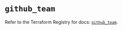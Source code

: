 # `github_team`

Refer to the Terraform Registry for docs: [`github_team`](https://registry.terraform.io/providers/integrations/github/5.45.0/docs/resources/team).
